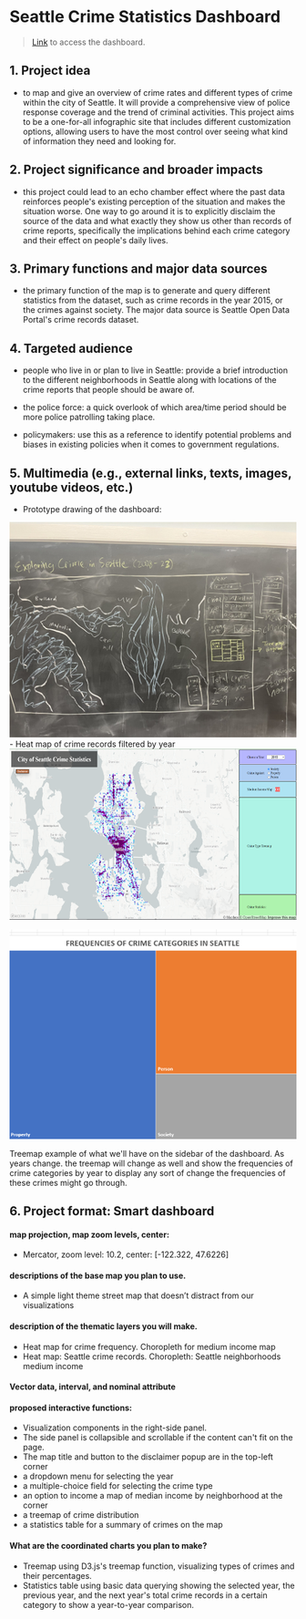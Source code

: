 # Seattle Crime Statistics Dashboard

>[Link](https://tj717.github.io/Seattle-Crime-Stats-Dashboard/) to access the dashboard.

## 1. Project idea
 - to map and give an overview of crime rates and different types of crime within the city of Seattle. It will provide a comprehensive view of police response coverage and the trend of criminal activities. This project aims to be a one-for-all infographic site that includes different customization options, allowing users to have the most control over seeing what kind of information they need and looking for. 
## 2. Project significance and broader impacts
- this project could lead to an echo chamber effect where the past data reinforces people's existing perception of the situation and makes the situation worse. One way to go around it is to explicitly disclaim the source of the data and what exactly they show us other than records of crime reports, specifically the implications behind each crime category and their effect on people's daily lives.
## 3. Primary functions and major data sources
 - the primary function of the map is to generate and query different statistics from the dataset, such as crime records in the year 2015, or the crimes against society. The major data source is Seattle Open Data Portal's crime records dataset.
## 4. Targeted audience
 - people who live in or plan to live in Seattle: provide a brief introduction to the different neighborhoods in Seattle along with locations of the crime reports that people should be aware of.

 - the police force: a quick overlook of which area/time period should be more police patrolling taking place.

 - policymakers: use this as a reference to identify potential problems and biases in existing policies when it comes to government regulations.
## 5. Multimedia (e.g., external links, texts, images, youtube videos, etc.)
 - Prototype drawing of the dashboard:
<img src="img/prototype.jpg" alt="Map prototype" width="900px"/>
 - Heat map of crime records filtered by year
<img src="img/year_map.png"  width="600" height="300">

![](img/treemap_example.png)

Treemap example of what we'll have on the sidebar of the dashboard. As years change. the treemap will change as well and show the frequencies of crime categories by year to display any sort of change the frequencies of these crimes might go through.

## 6. Project format: Smart dashboard
  #### map projection, map zoom levels, center:
   - Mercator, zoom level: 10.2, center: [-122.322, 47.6226]
  #### descriptions of the base map you plan to use.
   - A simple light theme street map that doesn’t distract from our visualizations
  #### description of the thematic layers you will make.
   - Heat map for crime frequency. Choropleth for medium income map
   - Heat map: Seattle crime records. Choropleth: Seattle neighborhoods medium income
  #### Vector data, interval, and nominal attribute
  #### proposed interactive functions:
  - Visualization components in the right-side panel.
  - The side panel is collapsible and scrollable if the content can't fit on the page.
  - The map title and button to the disclaimer popup are in the top-left corner
  - a dropdown menu for selecting the year
  - a multiple-choice field for selecting the crime type
  - an option to income a map of median income by neighborhood at the corner
  - a treemap of crime distribution
  - a statistics table for a summary of crimes on the map
  #### What are the coordinated charts you plan to make?
 - Treemap using D3.js's treemap function, visualizing types of crimes and their percentages.
 - Statistics table using basic data querying showing the selected year, the previous year, and the next year's total crime records in a certain category to show a year-to-year comparison.
